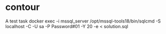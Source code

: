 # contour
A test task
docker exec -i mssql_server /opt/mssql-tools18/bin/sqlcmd -S localhost -C -U sa -P Password#01 -Y 20 -e < solution.sql
